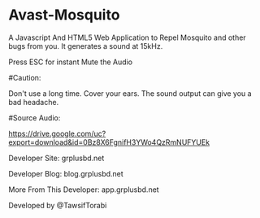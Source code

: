 # Avast-Mosquito
A Javascript And HTML5 Web Application to Repel Mosquito and other bugs from you. It generates a sound at 15kHz.

Press ESC for instant Mute the Audio

#Caution:

Don't use a long time. Cover your ears. The sound output can give you a bad headache.

#Source Audio:

https://drive.google.com/uc?export=download&id=0Bz8X6FgnifH3YWo4QzRmNUFYUEk

Developer Site: grplusbd.net


Developer Blog: blog.grplusbd.net


More From This Developer: app.grplusbd.net



Developed by @TawsifTorabi 

